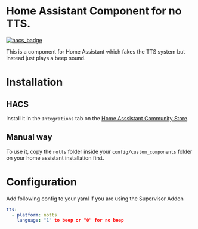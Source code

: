 # Home Assistant Component for no TTS.

[![hacs_badge](https://img.shields.io/badge/HACS-default-orange.svg)](https://github.com/custom-components/hacs)

This is a component for Home Assistant which fakes the TTS system but instead just plays a beep sound.

# Installation

## HACS

Install it in the `Integrations` tab on the [Home Asssistant Community Store](https://github.com/custom-components/hacs).

## Manual way
To use it, copy the `notts` folder inside your `config/custom_components` folder on your home assistant installation first.


# Configuration

Add following config to your yaml if you are using the Supervisor Addon

```yaml
tts:
  - platform: notts
    language: "1" to beep or "0" for no beep
```
